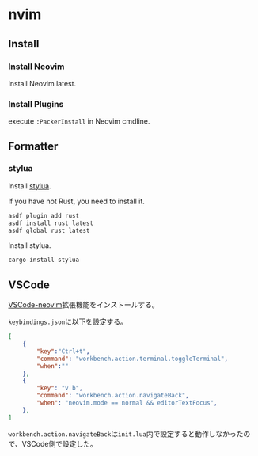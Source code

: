 # nvim

## Install

### Install Neovim
Install Neovim latest.

### Install Plugins
execute `:PackerInstall` in Neovim cmdline.

## Formatter

### stylua

Install [stylua](https://github.com/JohnnyMorganz/StyLua).

If you have not Rust, you need to install it.
```bash
asdf plugin add rust
asdf install rust latest
asdf global rust latest
```

Install stylua.
```bash
cargo install stylua
```

## VSCode

[VSCode-neovim](https://github.com/vscode-neovim/vscode-neovim)拡張機能をインストールする。

`keybindings.json`に以下を設定する。

```json
[
    {
        "key":"Ctrl+t",
        "command": "workbench.action.terminal.toggleTerminal",
        "when":""
    },
    {
        "key": "v b",
        "command": "workbench.action.navigateBack",
        "when": "neovim.mode == normal && editorTextFocus",
    },
]
```

`workbench.action.navigateBack`は`init.lua`内で設定すると動作しなかったので、VSCode側で設定した。
